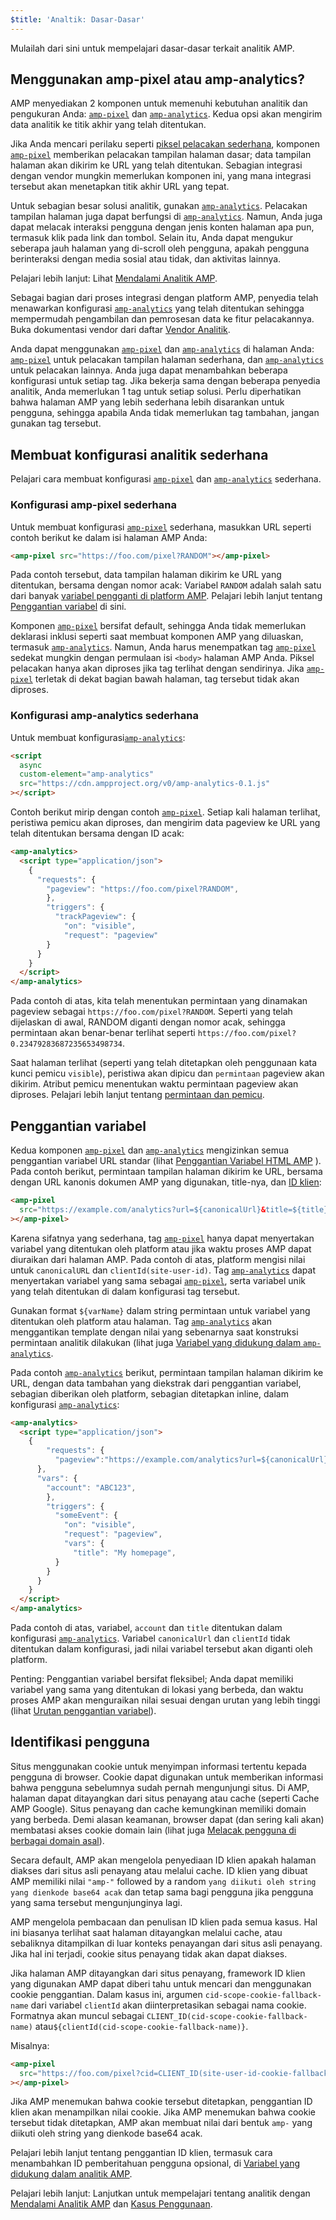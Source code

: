 ```yaml
---
$title: 'Analtik: Dasar-Dasar'
---
```


Mulailah dari sini untuk mempelajari dasar-dasar terkait analitik AMP.

## Menggunakan amp-pixel atau amp-analytics? <a name="use-amp-pixel-or-amp-analytics"></a>

AMP menyediakan 2 komponen untuk memenuhi kebutuhan analitik dan pengukuran Anda: [`amp-pixel`](../../../../documentation/components/reference/amp-pixel.md)
dan [`amp-analytics`](../../../../documentation/components/reference/amp-analytics.md). Kedua opsi akan mengirim data analitik ke titik akhir yang telah ditentukan.

Jika Anda mencari perilaku seperti [piksel pelacakan sederhana](https://en.wikipedia.org/wiki/Web_beacon#Implementation), komponen [`amp-pixel`](../../../../documentation/components/reference/amp-pixel.md) memberikan pelacakan tampilan halaman dasar; data tampilan halaman akan dikirim ke URL yang telah ditentukan. Sebagian integrasi dengan vendor mungkin memerlukan komponen ini, yang mana integrasi tersebut akan menetapkan titik akhir URL yang tepat.

Untuk sebagian besar solusi analitik, gunakan [`amp-analytics`](../../../../documentation/components/reference/amp-analytics.md). Pelacakan tampilan halaman juga dapat berfungsi di [`amp-analytics`](../../../../documentation/components/reference/amp-analytics.md). Namun, Anda juga dapat melacak interaksi pengguna dengan jenis konten halaman apa pun, termasuk klik pada link dan tombol. Selain itu, Anda dapat mengukur seberapa jauh halaman yang di-scroll oleh pengguna, apakah pengguna berinteraksi dengan media sosial atau tidak, dan aktivitas lainnya.

Pelajari lebih lanjut: Lihat [Mendalami Analitik AMP](deep_dive_analytics.md).

Sebagai bagian dari proses integrasi dengan platform AMP, penyedia telah menawarkan konfigurasi [`amp-analytics`](../../../../documentation/components/reference/amp-analytics.md)
yang telah ditentukan sehingga mempermudah pengambilan dan pemrosesan data ke fitur pelacakannya. Buka dokumentasi vendor dari daftar [Vendor Analitik](analytics-vendors.md).

Anda dapat menggunakan [`amp-pixel`](../../../../documentation/components/reference/amp-pixel.md) dan [`amp-analytics`](../../../../documentation/components/reference/amp-analytics.md)
di halaman Anda: [`amp-pixel`](../../../../documentation/components/reference/amp-pixel.md) untuk pelacakan tampilan halaman sederhana, dan [`amp-analytics`](../../../../documentation/components/reference/amp-analytics.md) untuk pelacakan lainnya. Anda juga dapat menambahkan beberapa konfigurasi untuk setiap tag. Jika bekerja sama dengan beberapa penyedia analitik, Anda memerlukan 1 tag untuk setiap solusi. Perlu diperhatikan bahwa halaman AMP yang lebih sederhana lebih disarankan untuk pengguna, sehingga apabila Anda tidak memerlukan tag tambahan, jangan gunakan tag tersebut.

## Membuat konfigurasi analitik sederhana

Pelajari cara membuat konfigurasi [`amp-pixel`](../../../../documentation/components/reference/amp-pixel.md) dan [`amp-analytics`](../../../../documentation/components/reference/amp-analytics.md) sederhana.

### Konfigurasi amp-pixel sederhana

Untuk membuat konfigurasi [`amp-pixel`](../../../../documentation/components/reference/amp-pixel.md) sederhana, masukkan URL seperti contoh berikut ke dalam isi halaman AMP Anda:

```html
<amp-pixel src="https://foo.com/pixel?RANDOM"></amp-pixel>
```

Pada contoh tersebut, data tampilan halaman dikirim ke URL yang ditentukan, bersama dengan nomor acak: Variabel `RANDOM`
adalah salah satu dari banyak [variabel pengganti di platform AMP](https://github.com/ampproject/amphtml/blob/master/spec/amp-var-substitutions.md). Pelajari lebih lanjut tentang [Penggantian variabel](analytics_basics.md#variable-substitution) di sini.

Komponen [`amp-pixel`](../../../../documentation/components/reference/amp-pixel.md) bersifat default, sehingga Anda tidak memerlukan deklarasi inklusi seperti saat membuat komponen AMP yang diluaskan, termasuk [`amp-analytics`](../../../../documentation/components/reference/amp-analytics.md). Namun, Anda harus menempatkan tag [`amp-pixel`](../../../../documentation/components/reference/amp-pixel.md) sedekat mungkin dengan permulaan isi `<body>` halaman AMP Anda. Piksel pelacakan hanya akan diproses jika tag terlihat dengan sendirinya. Jika [`amp-pixel`](../../../../documentation/components/reference/amp-pixel.md) terletak di dekat bagian bawah halaman, tag tersebut tidak akan diproses.

### Konfigurasi amp-analytics sederhana

Untuk membuat konfigurasi[`amp-analytics`](../../../../documentation/components/reference/amp-analytics.md):

```html
<script
  async
  custom-element="amp-analytics"
  src="https://cdn.ampproject.org/v0/amp-analytics-0.1.js"
></script>
```

Contoh berikut mirip dengan contoh [`amp-pixel`](../../../../documentation/components/reference/amp-pixel.md). Setiap kali halaman terlihat, peristiwa pemicu akan diproses, dan mengirim data pageview ke URL yang telah ditentukan bersama dengan ID acak:

```html
<amp-analytics>
  <script type="application/json">
    {
      "requests": {
        "pageview": "https://foo.com/pixel?RANDOM",
        },
        "triggers": {
          "trackPageview": {
            "on": "visible",
            "request": "pageview"
        }
      }
    }
  </script>
</amp-analytics>
```

Pada contoh di atas, kita telah menentukan permintaan yang dinamakan pageview sebagai `https://foo.com/pixel?RANDOM`. Seperti yang telah dijelaskan di awal, RANDOM diganti dengan nomor acak, sehingga permintaan akan benar-benar terlihat seperti `https://foo.com/pixel?0.23479283687235653498734`.

Saat halaman terlihat (seperti yang telah ditetapkan oleh penggunaan kata kunci pemicu `visible`), peristiwa akan dipicu dan `permintaan` pageview akan dikirim. Atribut pemicu menentukan waktu permintaan pageview akan diproses. Pelajari lebih lanjut tentang [permintaan dan pemicu](deep_dive_analytics.md#requests-triggers--transports).

## Penggantian variabel <a name="variable-substitution"></a>

Kedua komponen [`amp-pixel`](../../../../documentation/components/reference/amp-pixel.md)
dan [`amp-analytics`](../../../../documentation/components/reference/amp-analytics.md)
mengizinkan semua penggantian variabel URL standar (lihat [Penggantian Variabel HTML AMP](https://github.com/ampproject/amphtml/blob/master/spec/amp-var-substitutions.md)
). Pada contoh berikut, permintaan tampilan halaman dikirim ke URL, bersama dengan URL kanonis dokumen AMP yang digunakan, title-nya, dan [ID klien](analytics_basics.md):

```html
<amp-pixel
  src="https://example.com/analytics?url=${canonicalUrl}&title=${title}&clientId=${clientId(site-user-id)}"
></amp-pixel>
```

Karena sifatnya yang sederhana, tag [`amp-pixel`](../../../../documentation/components/reference/amp-pixel.md)
hanya dapat menyertakan variabel yang ditentukan oleh platform atau jika waktu proses AMP dapat diuraikan dari halaman AMP. Pada contoh di atas, platform mengisi nilai untuk `canonicalURL` dan `clientId(site-user-id)`. Tag [`amp-analytics`](../../../../documentation/components/reference/amp-analytics.md) dapat menyertakan variabel yang sama sebagai [`amp-pixel`](../../../../documentation/components/reference/amp-pixel.md), serta variabel unik yang telah ditentukan di dalam konfigurasi tag tersebut.

Gunakan format `${varName}` dalam string permintaan untuk variabel yang ditentukan oleh platform atau halaman. Tag [`amp-analytics`](../../../../documentation/components/reference/amp-analytics.md)
akan menggantikan template dengan nilai yang sebenarnya saat konstruksi permintaan analitik dilakukan (lihat juga [Variabel yang didukung dalam `amp-analytics`](../../../../documentation/components/reference/amp-analytics.md).

Pada contoh [`amp-analytics`](../../../../documentation/components/reference/amp-analytics.md) berikut, permintaan tampilan halaman dikirim ke URL, dengan data tambahan yang diekstrak dari penggantian variabel, sebagian diberikan oleh platform, sebagian ditetapkan inline, dalam konfigurasi [`amp-analytics`](../../../../documentation/components/reference/amp-analytics.md):

```html
<amp-analytics>
  <script type="application/json">
    {
        "requests": {
          "pageview":"https://example.com/analytics?url=${canonicalUrl}&title=${title}&acct=${account}&clientId=${clientId(site-user-id)}",
      },
      "vars": {
        "account": "ABC123",
        },
        "triggers": {
          "someEvent": {
            "on": "visible",
            "request": "pageview",
            "vars": {
              "title": "My homepage",
          }
        }
      }
    }
  </script>
</amp-analytics>
```

Pada contoh di atas, variabel, `account` dan `title` ditentukan dalam konfigurasi [`amp-analytics`](../../../../documentation/components/reference/amp-analytics.md). Variabel `canonicalUrl` dan `clientId` tidak ditentukan dalam konfigurasi, jadi nilai variabel tersebut akan diganti oleh platform.

Penting: Penggantian variabel bersifat fleksibel; Anda dapat memiliki variabel yang sama yang ditentukan di lokasi yang berbeda, dan waktu proses AMP akan menguraikan nilai sesuai dengan urutan yang lebih tinggi (lihat [Urutan penggantian variabel](deep_dive_analytics.md#variable-substitution-ordering)).

## Identifikasi pengguna <a name="user-identification"></a>

Situs menggunakan cookie untuk menyimpan informasi tertentu kepada pengguna di browser. Cookie dapat digunakan untuk memberikan informasi bahwa pengguna sebelumnya sudah pernah mengunjungi situs. Di AMP, halaman dapat ditayangkan dari situs penayang atau cache (seperti Cache AMP Google). Situs penayang dan cache kemungkinan memiliki domain yang berbeda. Demi alasan keamanan, browser dapat (dan sering kali akan) membatasi akses cookie domain lain (lihat juga [Melacak pengguna di berbagai domain asal](https://github.com/ampproject/amphtml/blob/master/spec/amp-managing-user-state.md)).

Secara default, AMP akan mengelola penyediaan ID klien apakah halaman diakses dari situs asli penayang atau melalui cache. ID klien yang dibuat AMP memiliki nilai `"amp-"`
followed by a random `yang diikuti oleh string yang dienkode base64 acak` dan tetap sama bagi pengguna jika pengguna yang sama tersebut mengunjunginya lagi.

AMP mengelola pembacaan dan penulisan ID klien pada semua kasus. Hal ini biasanya terlihat saat halaman ditayangkan melalui cache, atau sebaliknya ditampilkan di luar konteks penayangan dari situs asli penayang. Jika hal ini terjadi, cookie situs penayang tidak akan dapat diakses.

Jika halaman AMP ditayangkan dari situs penayang, framework ID klien yang digunakan AMP dapat diberi tahu untuk mencari dan menggunakan cookie penggantian. Dalam kasus ini, argumen `cid-scope-cookie-fallback-name` dari variabel `clientId` akan diinterpretasikan sebagai nama cookie. Formatnya akan muncul sebagai `CLIENT_ID(cid-scope-cookie-fallback-name)`
atau`${clientId(cid-scope-cookie-fallback-name)}`.

Misalnya:

```html
<amp-pixel
  src="https://foo.com/pixel?cid=CLIENT_ID(site-user-id-cookie-fallback-name)"
></amp-pixel>
```

Jika AMP menemukan bahwa cookie tersebut ditetapkan, penggantian ID klien akan menampilkan nilai cookie. Jika AMP menemukan bahwa cookie tersebut tidak ditetapkan, AMP akan membuat nilai dari bentuk `amp-` yang diikuti oleh string yang dienkode base64 acak.

Pelajari lebih lanjut tentang penggantian ID klien, termasuk cara menambahkan ID pemberitahuan pengguna opsional, di [Variabel yang didukung dalam analitik AMP](https://github.com/ampproject/amphtml/blob/master/extensions/amp-analytics/analytics-vars.md).

Pelajari lebih lanjut: Lanjutkan untuk mempelajari tentang analitik dengan [Mendalami Analitik AMP](deep_dive_analytics.md) dan [Kasus Penggunaan](use_cases.md).
